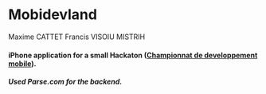 Mobidevland
===========
Maxime CATTET
Francis VISOIU MISTRIH

#### iPhone application for a small Hackaton ([Championnat de developpement mobile](http://championnatdefrance.mobi/)).
##### Used Parse.com for the backend.

